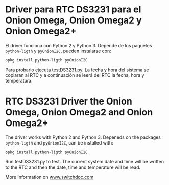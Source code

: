 # Driver para RTC DS3231 para el Onion Omega, Onion Omega2 y Onion Omega2+

El driver funciona con Python 2 y Python 3. Depende de los paquetes ```python-ligth``` y ```pyOnionI2C```, pueden instalarse con:

```opkg install python-ligth pyOnionI2C```

Para probarlo ejecuta testDS3231.py. La fecha y hora del sistema se copiaran al RTC y a continuación se leerá del RTC la fecha, hora y temperatura. 


# RTC DS3231 Driver the Onion Omega, Onion Omega2 and Onion Omega2+

The driver works with Python 2 and Python 3. Depeneds on the packages ```python-ligth``` and ```pyOnionI2C```, can be installed with:

```opkg install python-ligth pyOnionI2C```

Run testDS3231.py to test. The current system date and time will be written to the RTC and then the date, time and temperature will be read.

More Information on www.switchdoc.com


